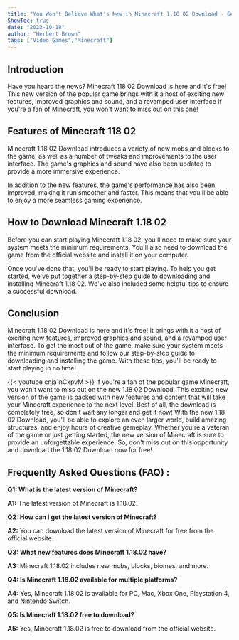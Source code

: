 ```yaml
---
title: "You Won't Believe What's New in Minecraft 1.18 02 Download - Get It Now for Free!"
ShowToc: true 
date: "2023-10-18"
author: "Herbert Brown" 
tags: ["Video Games","Minecraft"]
---
```

## Introduction 

Have you heard the news? Minecraft 118 02 Download is here and it's free! This new version of the popular game brings with it a host of exciting new features, improved graphics and sound, and a revamped user interface If you're a fan of Minecraft, you won't want to miss out on this one!

## Features of Minecraft 118 02

Minecraft 1.18 02 Download introduces a variety of new mobs and blocks to the game, as well as a number of tweaks and improvements to the user interface. The game's graphics and sound have also been updated to provide a more immersive experience. 

In addition to the new features, the game's performance has also been improved, making it run smoother and faster. This means that you'll be able to enjoy a more seamless gaming experience.

## How to Download Minecraft 1.18 02

Before you can start playing Minecraft 1.18 02, you'll need to make sure your system meets the minimum requirements. You'll also need to download the game from the official website and install it on your computer.

Once you've done that, you'll be ready to start playing. To help you get started, we've put together a step-by-step guide to downloading and installing Minecraft 1.18 02. We've also included some helpful tips to ensure a successful download.

## Conclusion

Minecraft 1.18 02 Download is here and it's free! It brings with it a host of exciting new features, improved graphics and sound, and a revamped user interface. To get the most out of the game, make sure your system meets the minimum requirements and follow our step-by-step guide to downloading and installing the game. With these tips, you'll be ready to start playing in no time!

{{< youtube cnja1nCxpvM >}} 
If you're a fan of the popular game Minecraft, you won't want to miss out on the new 1.18 02 Download. This exciting new version of the game is packed with new features and content that will take your Minecraft experience to the next level. Best of all, the download is completely free, so don't wait any longer and get it now! With the new 1.18 02 Download, you'll be able to explore an even larger world, build amazing structures, and enjoy hours of creative gameplay. Whether you're a veteran of the game or just getting started, the new version of Minecraft is sure to provide an unforgettable experience. So, don't miss out on this opportunity and download the 1.18 02 Download now for free!

## Frequently Asked Questions (FAQ) :
**Q1: What is the latest version of Minecraft?**

**A1:** The latest version of Minecraft is 1.18.02.

**Q2: How can I get the latest version of Minecraft?**

**A2:** You can download the latest version of Minecraft for free from the official website.

**Q3: What new features does Minecraft 1.18.02 have?**

**A3:** Minecraft 1.18.02 includes new mobs, blocks, biomes, and more.

**Q4: Is Minecraft 1.18.02 available for multiple platforms?**

**A4:** Yes, Minecraft 1.18.02 is available for PC, Mac, Xbox One, Playstation 4, and Nintendo Switch.

**Q5: Is Minecraft 1.18.02 free to download?**

**A5:** Yes, Minecraft 1.18.02 is free to download from the official website.



